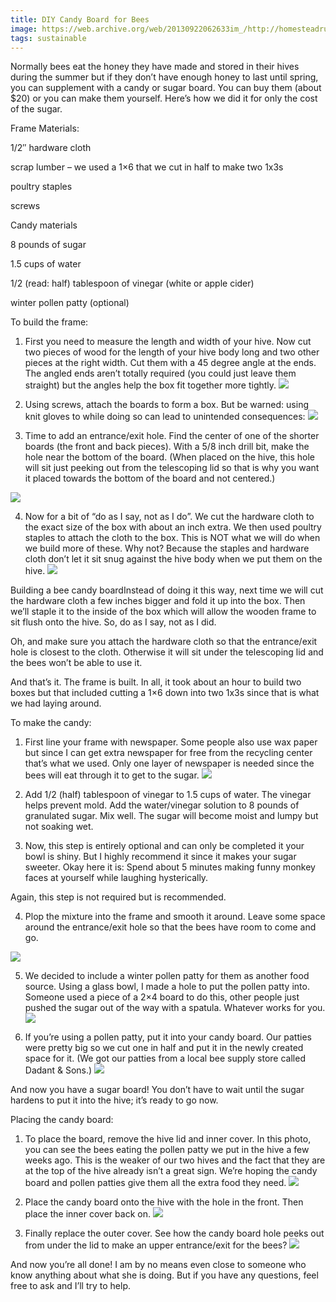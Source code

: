 ```yaml
---
title: DIY Candy Board for Bees
image: https://web.archive.org/web/20130922062633im_/http://homesteadrules.com/wp-content/uploads/2012/01/candy-board-14-225x300.jpg
tags: sustainable
---
```


Normally bees eat the honey they have made and stored in their hives during the summer but if they don’t have enough honey to last until spring, you can supplement with a candy or sugar board. You can buy them (about $20) or you can make them yourself. Here’s how we did it for only the cost of the sugar.

Frame Materials:

1/2″ hardware cloth

scrap lumber – we used a 1×6 that we cut in half to make two 1x3s

poultry staples

screws

Candy materials

8 pounds of sugar

1.5 cups of water

1/2 (read: half) tablespoon of vinegar (white or apple cider)

winter pollen patty (optional)

To build the frame:

1. First you need to measure the length and width of your hive. Now cut two pieces of wood for the length of your hive body long and two other pieces at the right width. Cut them with a 45 degree angle at the ends. The angled ends aren’t totally required (you could just leave them straight) but the angles help the box fit together more tightly.
![](https://web.archive.org/web/20130922064325im_/http://homesteadrules.com/wp-content/uploads/2012/01/candy-board-2-225x300.jpg)

2. Using screws, attach the boards to form a box. But be warned: using knit gloves to while doing so can lead to unintended consequences:
![](https://web.archive.org/web/20120309200523im_/http://homesteadrules.com/wp-content/uploads/2012/01/candy-board-17-300x225.jpg)

3. Time to add an entrance/exit hole. Find the center of one of the shorter boards (the front and back pieces). With a 5/8 inch drill bit, make the hole near the bottom of the board. (When placed on the hive, this hole will sit just peeking out from the telescoping lid so that is why you want it placed towards the bottom of the board and not centered.)

![](https://web.archive.org/web/20130922061108im_/http://homesteadrules.com/wp-content/uploads/2012/01/candy-board-1-225x300.jpg)

4. Now for a bit of “do as I say, not as I do”. We cut the hardware cloth to the exact size of the box with about an inch extra. We then used poultry staples to attach the cloth to the box. This is NOT what we will do when we build more of these. Why not? Because the staples and hardware cloth don’t let it sit snug against the hive body when we put them on the hive.
![](https://web.archive.org/web/20130922073912im_/http://homesteadrules.com/wp-content/uploads/2012/01/candy-board-4-225x300.jpg)

Building a bee candy boardInstead of doing it this way, next time we will cut the hardware cloth a few inches bigger and fold it up into the box. Then we’ll staple it to the inside of the box which will allow the wooden frame to sit flush onto the hive. So, do as I say, not as I did.

Oh, and make sure you attach the hardware cloth so that the entrance/exit hole is closest to the cloth. Otherwise it will sit under the telescoping lid and the bees won’t be able to use it.

And that’s it. The frame is built. In all, it took about an hour to build two boxes but that included cutting a 1×6 down into two 1x3s since that is what we had laying around.

To make the candy:

1. First line your frame with newspaper. Some people also use wax paper but since I can get extra newspaper for free from the recycling center that’s what we used. Only one layer of newspaper is needed since the bees will eat through it to get to the sugar.
![](https://web.archive.org/web/20130922060622im_/http://homesteadrules.com/wp-content/uploads/2012/01/candy-board-16-225x300.jpg)

2. Add 1/2 (half) tablespoon  of vinegar to 1.5 cups of water. The vinegar helps prevent mold. Add the water/vinegar solution to 8 pounds of granulated sugar. Mix well. The sugar will become moist and lumpy but not soaking wet.

3. Now, this step is entirely optional and can only be completed it your bowl is shiny. But I highly recommend it since it makes your sugar sweeter. Okay here it is: Spend about 5 minutes making funny monkey faces at yourself while laughing hysterically.

Again, this step is not required but is recommended.

4. Plop the mixture into the frame and smooth it around. Leave some space around the entrance/exit hole so that the bees have room to come and go.

![](https://web.archive.org/web/20120309230059im_/http://homesteadrules.com/wp-content/uploads/2012/01/candy-board-7-300x225.jpg)

5. We decided to include a winter pollen patty for them as another food source. Using a glass bowl, I made a hole to put the pollen patty into. Someone used a piece of a 2×4 board to do this, other people just pushed the sugar out of the way with a spatula. Whatever works for you.
![](https://web.archive.org/web/20130922063046im_/http://homesteadrules.com/wp-content/uploads/2012/01/candy-board-8-225x300.jpg)

6. If you’re using a pollen patty, put it into your candy board. Our patties were pretty big so we cut one in half and put it in the newly created space for it. (We got our patties from a local bee supply store called Dadant & Sons.)
![](https://web.archive.org/web/20130922064416im_/http://homesteadrules.com/wp-content/uploads/2012/01/candy-board-11-225x300.jpg)


And now you have a sugar board! You don’t have to wait until the sugar hardens to put it into the hive; it’s ready to go now.

Placing the candy board:

1. To place the board, remove the hive lid and inner cover. In this photo, you can see the bees eating the pollen patty we put in the hive a few weeks ago. This is the weaker of our two hives and the fact that they are at the top of the hive already isn’t a great sign. We’re hoping the candy board and pollen patties give them all the extra food they need.
![](https://web.archive.org/web/20130922072010im_/http://homesteadrules.com/wp-content/uploads/2012/01/candy-board-12-225x300.jpg)

2. Place the candy board onto the hive with the hole in the front. Then place the inner cover back on.
![](https://web.archive.org/web/20120309220302im_/http://homesteadrules.com/wp-content/uploads/2012/01/candy-board-13-225x300.jpg)

3. Finally replace the outer cover. See how the candy board hole peeks out from under the lid to make an upper entrance/exit for the bees?
![](https://web.archive.org/web/20130922062633im_/http://homesteadrules.com/wp-content/uploads/2012/01/candy-board-14-225x300.jpg)

And now you’re all done! I am by no means even close to someone who know anything about what she is doing. But if you have any questions, feel free to ask and I’ll try to help.
